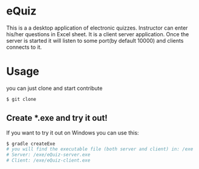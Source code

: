 # eQuiz
This is a a desktop application of electronic quizzes. Instructor can enter his/her questions in Excel sheet. It is a client server application. Once the server is started it will listen to some port(by default 10000) and clients connects to it.

# Usage
you can just clone and start contribute
```bash
$ git clone
```
## Create *.exe and try it out!
If you want to try it out on Windows you can use this:
```bash
$ gradle createExe
# you will find the executable file (both server and client) in: /exe
# Server: /exe/eQuiz-server.exe
# Client: /exe/eQuiz-client.exe
```

